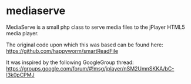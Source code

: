 # mediaserve
MediaServe is a small php class to serve media files to the jPlayer HTML5 media player.

The original code upon which this was based can be found here:
https://github.com/happyworm/smartReadFile

It was inspired by the following GoogleGroup thread:
https://groups.google.com/forum/#!msg/jplayer/nSM2UmnSKKA/bC-l3k0pCPMJ